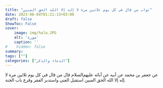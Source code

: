 ```yaml
---
title: "ثواب من قال في كل يوم ثلاثين مرة لا إله إلا الله الحق المبين"
date: 2023-06-04T01:21:13+03:00
draft: false
ShowToc: False
cover:
    image: img/hala.JPG
    alt: 'صورة'
    caption: ''
#    hidden: false
summary: 
tags: [""]
categories: ["الدعاء والذكر"]
---
```

عن
جعفر بن محمد عن أبيه عن آبائه عليهم‌السلام قال من قال في كل يوم
ثلاثين مرة لا إله إلا الله الحق المبين استقبل الغنى واستدبر الفقر وقرع
باب الجنة.

